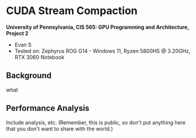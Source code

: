 CUDA Stream Compaction
======================

**University of Pennsylvania, CIS 565: GPU Programming and Architecture, Project 2**

* Evan S
* Tested on: Zephyrus ROG G14 - Windows 11, Ryzen 5800HS @ 3.20GHz, RTX 3060 Notebook

## Background
what

## Performance Analysis

Include analysis, etc. (Remember, this is public, so don't put
anything here that you don't want to share with the world.)


